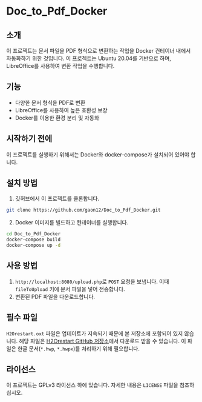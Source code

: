 # Doc_to_Pdf_Docker

## 소개

이 프로젝트는 문서 파일을 PDF 형식으로 변환하는 작업을 Docker 컨테이너 내에서 자동화하기 위한 것입니다. 이 프로젝트는 Ubuntu 20.04를 기반으로 하며, LibreOffice를 사용하여 변환 작업을 수행합니다.

## 기능

- 다양한 문서 형식을 PDF로 변환
- LibreOffice를 사용하여 높은 호환성 보장
- Docker를 이용한 환경 분리 및 자동화

## 시작하기 전에

이 프로젝트를 실행하기 위해서는 Docker와 docker-compose가 설치되어 있어야 합니다.

## 설치 방법

1. 깃허브에서 이 프로젝트를 클론합니다.

```bash
git clone https://github.com/gaon12/Doc_to_Pdf_Docker.git
```

2. Docker 이미지를 빌드하고 컨테이너를 실행합니다.

```bash
cd Doc_to_Pdf_Docker
docker-compose build
docker-compose up -d
```

## 사용 방법

1. `http://localhost:8080/upload.php`로 `POST` 요청을 보냅니다. 이때 `fileToUpload` 키에 문서 파일을 넣어 전송합니다.
2. 변환된 PDF 파일을 다운로드합니다.

## 필수 파일

`H2Orestart.oxt` 파일은 업데이트가 지속되기 때문에 본 저장소에 포함되어 있지 않습니다. 해당 파일은 [H2Orestart GitHub 저장소](https://github.com/ebandal/H2Orestart)에서 다운로드 받을 수 있습니다. 이 파일은 한글 문서(`*.hwp`, `*.hwpx`)를 처리하기 위해 필요합니다.

## 라이선스

이 프로젝트는 GPLv3 라이선스 하에 있습니다. 자세한 내용은 `LICENSE` 파일을 참조하십시오.
